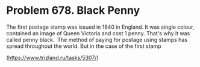 # Problem 678. Black Penny 

The first postage stamp was issued in 1840 in England. It was single colour, contained an image of Queen Victoria and cost 1 penny. That's why it was called penny black.  The method of paying for postage using stamps has spread throughout the world. But in the case of the first stamp

(https://www.trizland.ru/tasks/5307/)